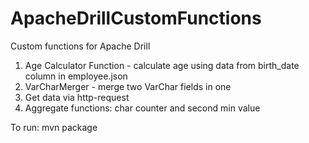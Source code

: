 # ApacheDrillCustomFunctions
Custom functions for Apache Drill
1) Age Calculator Function - calculate age using data from birth_date column in employee.json
2) VarCharMerger - merge two VarChar fields in one
3) Get data via http-request
4) Aggregate functions: char counter and second min value

To run: mvn package

